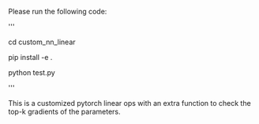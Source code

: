 Please run the following code:

'''

cd custom_nn_linear

pip install -e .

python test.py

'''

This is a customized pytorch linear ops with an extra function to check the top-k gradients of the parameters.